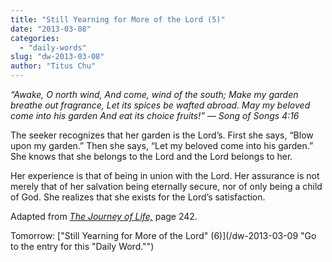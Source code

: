 ```yaml
---
title: "Still Yearning for More of the Lord (5)"
date: "2013-03-08"
categories: 
  - "daily-words"
slug: "dw-2013-03-08"
author: "Titus Chu"
---
```


_“Awake, O north wind,_ _And come, wind of the south;_ _Make my garden breathe out fragrance,_ _Let its spices be wafted abroad._ _May my beloved come into his garden_ _And eat its choice fruits!”_ _— Song of Songs 4:16_

The seeker recognizes that her garden is the Lord’s. First she says, “Blow upon my garden.” Then she says, “Let my beloved come into his garden.” She knows that she belongs to the Lord and the Lord belongs to her.

Her experience is that of being in union with the Lord. Her assurance is not merely that of her salvation being eternally secure, nor of only being a child of God. She realizes that she exists for the Lord’s satisfaction.

Adapted from _[The Journey of Life,](/book-journey "Go to the listing for this book.")_ page 242.

Tomorrow: ["Still Yearning for More of the Lord" (6)](/dw-2013-03-09 "Go to the entry for this "Daily Word."")
